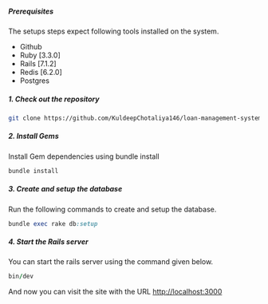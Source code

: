 ##### Prerequisites

The setups steps expect following tools installed on the system.

- Github
- Ruby [3.3.0]
- Rails [7.1.2]
- Redis [6.2.0]
- Postgres

##### 1. Check out the repository

```bash
git clone https://github.com/KuldeepChotaliya146/loan-management-system.git
```

##### 2. Install Gems

Install Gem dependencies using bundle install

```bash
bundle install
```

##### 3. Create and setup the database

Run the following commands to create and setup the database.

```ruby
bundle exec rake db:setup
```

##### 4. Start the Rails server

You can start the rails server using the command given below.

```ruby
bin/dev
```

And now you can visit the site with the URL <http://localhost:3000>
